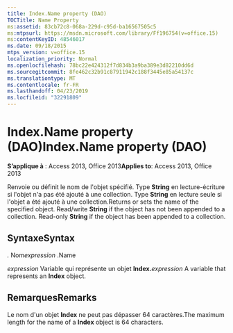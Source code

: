 ```yaml
---
title: Index.Name property (DAO)
TOCTitle: Name Property
ms:assetid: 83cb72c8-068a-229d-c95d-ba16567505c5
ms:mtpsurl: https://msdn.microsoft.com/library/Ff196754(v=office.15)
ms:contentKeyID: 48546017
ms.date: 09/18/2015
mtps_version: v=office.15
localization_priority: Normal
ms.openlocfilehash: 78bc22e424312f7d834b3a9ba389e3d82210dd6d
ms.sourcegitcommit: 8fe462c32b91c87911942c188f3445e85a54137c
ms.translationtype: MT
ms.contentlocale: fr-FR
ms.lasthandoff: 04/23/2019
ms.locfileid: "32291809"
---
```

# <a name="indexname-property-dao"></a><span data-ttu-id="c9f2a-102">Index.Name property (DAO)</span><span class="sxs-lookup"><span data-stu-id="c9f2a-102">Index.Name property (DAO)</span></span>


<span data-ttu-id="c9f2a-103">**S’applique à** : Access 2013, Office 2013</span><span class="sxs-lookup"><span data-stu-id="c9f2a-103">**Applies to**: Access 2013, Office 2013</span></span>

<span data-ttu-id="c9f2a-p101">Renvoie ou définit le nom de l'objet spécifié. Type **String** en lecture-écriture si l'objet n'a pas été ajouté à une collection. Type **String** en lecture seule si l'objet a été ajouté à une collection.</span><span class="sxs-lookup"><span data-stu-id="c9f2a-p101">Returns or sets the name of the specified object. Read/write **String** if the object has not been appended to a collection. Read-only **String** if the object has been appended to a collection.</span></span>

## <a name="syntax"></a><span data-ttu-id="c9f2a-107">Syntaxe</span><span class="sxs-lookup"><span data-stu-id="c9f2a-107">Syntax</span></span>

<span data-ttu-id="c9f2a-108">*.* Nom</span><span class="sxs-lookup"><span data-stu-id="c9f2a-108">*expression* .Name</span></span>

<span data-ttu-id="c9f2a-109">*expression* Variable qui représente un objet **Index.**</span><span class="sxs-lookup"><span data-stu-id="c9f2a-109">*expression* A variable that represents an **Index** object.</span></span>

## <a name="remarks"></a><span data-ttu-id="c9f2a-110">Remarques</span><span class="sxs-lookup"><span data-stu-id="c9f2a-110">Remarks</span></span>

<span data-ttu-id="c9f2a-111">Le nom d'un objet **Index** ne peut pas dépasser 64 caractères.</span><span class="sxs-lookup"><span data-stu-id="c9f2a-111">The maximum length for the name of a **Index** object is 64 characters.</span></span>

